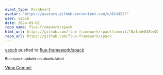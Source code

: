 ```yaml
---
event_type: PushEvent
avatar: "https://avatars.githubusercontent.com/u/814322?"
user: vsoch
date: 2024-09-01
repo_name: flux-framework/spack
html_url: https://github.com/flux-framework/spack/commit/f0a1bde848be22acab21a65de3f4437e458f759f
repo_url: https://github.com/flux-framework/spack
---
```


<a href='https://github.com/vsoch' target='_blank'>vsoch</a> pushed to <a href='https://github.com/flux-framework/spack' target='_blank'>flux-framework/spack</a>

<small>Run spack updater on ubuntu latest</small>

<a href='https://github.com/flux-framework/spack/commit/f0a1bde848be22acab21a65de3f4437e458f759f' target='_blank'>View Commit</a>